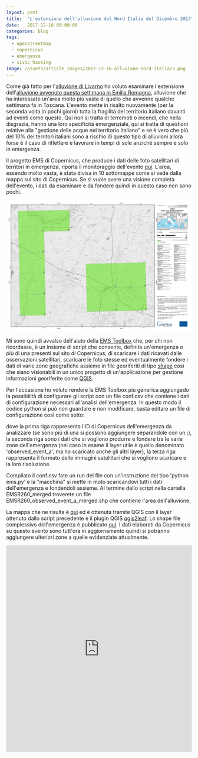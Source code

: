 ```yaml
---
layout: post
title:  "L'estensione dell'alluvione del Nord Italia del Dicembre 2017"
date:   2017-12-16 00:00:00
categories: blog
tags:
  - openstreetmap
  - copernicus
  - emergenze
  - civic hacking
image: /assets/article_images/2017-12-16-alluvione-nord-italia/2.png
---
```


Come già fatto per l'[alluvione di Livorno](http://iltempe.github.io/blog/2017/09/14/alluvione-di-livorno.html) ho voluto esaminare l'estensione dell'[alluvione avvenuto questa settimana in Emilia Romagna](http://www.meteoweb.eu/foto/maltempo-alluvione-emilia-romagna/id/1014896/), alluvione che ha interessato un'area molto più vasta di quello che avvenne qualche settimana fa in Toscana. L'evento mette in risalto nuovamente (per la seconda volta in pochi giorni) tutta la fragilità del territorio italiano davanti ad eventi come questo. Qui non si tratta di terremoti o incendi, che nella disgrazia, hanno una loro specificità emergenziale, qui si tratta di questioni relative alla "gestione delle acque nel territorio italiano" e se è vero che più del 10% dei territori italiani sono a rischio di questo tipo di alluvioni allora forse è il caso di riflettere e lavorare in tempi di sole anzichè sempre e solo in emergenza.

Il progetto EMS di Copernicus, che produce i dati delle foto satellitari di territori in emergenza, riporta il monitoraggio dell'evento [qui](http://emergency.copernicus.eu/mapping/list-of-components/EMSR260/). L'area, essendo molto vasta, è stata divisa in 10 sottomappe come si vede dalla mappa sul sito di Copernicus. Se si vuole avere una visione completa dell'evento, i dati da esaminare e da fondere quindi in questo caso non sono pochi.

![area monitorata da Copernicus](/assets/article_images/2017-12-16-alluvione-nord-italia/3.jpg)

Mi sono quindi avvalso dell'aiuto della [EMS Toolbox](http://iltempe.github.io/blog/2017/09/20/toolbox-per-ems.html) che, per chi non ricordasse, è un insieme di script che consente, definita un'emergenza o più di una presenti sul sito di Copernicus, di scaricare i dati ricavati dalle osservazioni satellitari, scaricare le foto stesse ed eventualmente fondere i dati di varie zone geografiche assieme in file georiferiti di tipo [shape](https://it.wikipedia.org/wiki/Shapefile) così che siano visionabili in un unico progetto di un'applicazione per gestione informazioni georiferite come [QGIS](https://www.qgis.org/it/site/).

Per l'occasione ho voluto rendere la EMS Toolbox più generica aggiungedo la possibilità di configurare gli script con un file conf.csv che contiene i dati di configurazione necessari all'analisi dell'emergenza. In questo modo il codice python si può non guardare e non modificare, basta editare un file di configurazione così come sotto:

<script src="https://gist.github.com/iltempe/6e9c450cb3bb2722eb58c3c46920f698.js"></script>

dove la prima riga rappresenta l'ID di Copernicus dell'emergenza da analizzare (se sono più di una si possono aggiungere separandole con un ;), la seconda riga sono i dati che si vogliono produrre e fondere tra le varie zone dell'emergenza (nel caso in esame il layer utile è quello denominato 'observed_event_a', ma ho scaricato anche gli altri layer), la terza riga rappresenta il formato delle immagini satellitari che si vogliono scaricare e la loro risoluzione.

Compilato il conf.csv fate un run del file con un'instruzione del tipo 'python ems.py' e la "macchina" si mette in moto scaricandovi tutti i dati dell'emergenza e fondendoli assieme. Al termine dello script nella cartella EMSR260_merged troverete un file EMSR260_observed_event_a_merged.shp che contiene l'area dell'alluvione.

La mappa che ne risulta è [qui](https://iltempe.github.io/flood_dic_2017_nordita/) ed è ottenuta tramite QGIS con il layer ottenuto dallo script precedente e il plugin QGIS [qgis2leaf](https://github.com/geolicious/qgis2leaf). Lo shape file complessivo dell'emergenza è pubblicato [qui](https://query.data.world/s/dG0O92uOUFNzMWxkSqUpBGRswnM8MJ).
I dati elaborati da Copernicus su questo evento sono tutt'ora in aggiornamento quindi si potranno aggiungere ulteriori zone a quelle evidenziate attualmente.

<div class="map-container">
    <iframe src="https://iltempe.github.io/flood_dic_2017_nordita/" height="560" width="100%" allowfullscreen="" frameborder="0">
    </iframe>
</div>
